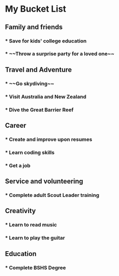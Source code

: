 <h1> My Bucket List

<h2> Family and friends
<h3>  * Save for kids' college education
<h3>  * ~~Throw a surprise party for a loved one~~

<h2> Travel and Adventure
<h3>  * ~~Go skydiving~~
<h3>  * Visit Australia and New Zealand
<h3>  * Dive the Great Barrier Reef
 
<h2> Career
<h3>  * Create and improve upon resumes
<h3>  * Learn coding skills
<h3>  * Get a job

<h2> Service and volunteering
<h3>  * Complete adult Scout Leader training
 
<h2> Creativity
<h3>  * Learn to read music
<h3>  * Learn to play the guitar

<h2> Education
<h3>  * Complete BSHS Degree

